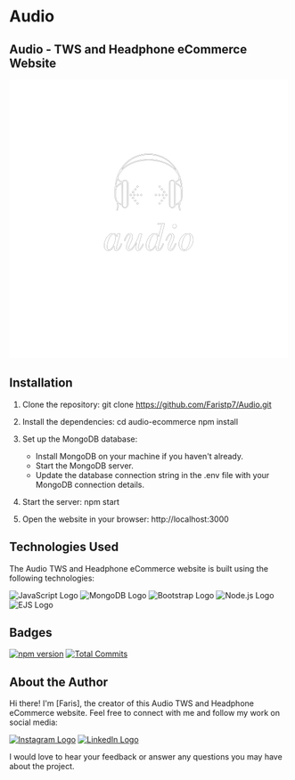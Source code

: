 # Audio
## Audio - TWS and Headphone eCommerce Website

![Project Logo](assets/img/favIcon.png)


## Installation

1. Clone the repository:
git clone https://github.com/Faristp7/Audio.git

2. Install the dependencies:
cd audio-ecommerce
npm install

3. Set up the MongoDB database:
     - Install MongoDB on your machine if you haven't already.
     - Start the MongoDB server.
     - Update the database connection string in the .env file with your MongoDB connection details.

4. Start the server:
npm start

5. Open the website in your browser:
http://localhost:3000

## Technologies Used

The Audio TWS and Headphone eCommerce website is built using the following technologies:

<div>
<img src="https://upload.wikimedia.org/wikipedia/commons/thumb/6/6a/JavaScript-logo.png/800px-JavaScript-logo.png" alt="JavaScript Logo" height="50" />
<img src="https://w7.pngwing.com/pngs/956/695/png-transparent-mongodb-original-wordmark-logo-icon-thumbnail.png" alt="MongoDB Logo" height="50" />
<img src="https://upload.wikimedia.org/wikipedia/commons/thumb/b/b2/Bootstrap_logo.svg/2560px-Bootstrap_logo.svg.png" alt="Bootstrap Logo" height="50" />
<img src="https://w7.pngwing.com/pngs/452/24/png-transparent-js-logo-node-logos-and-brands-icon.png" alt="Node.js Logo" height="50" />
<img src="https://images.g2crowd.com/uploads/product/image/social_landscape/social_landscape_f9dd821cb48125c63c64b6f5c7552372/ejs.png" alt="EJS Logo" height="50" />
</div>

## Badges

[![npm version](https://img.shields.io/npm/v/package-name.svg)](https://www.npmjs.com/package/package-name)
[![Total Commits](https://img.shields.io/github/commit-activity/y/Faristp7/Audio.svg)](https://github.com/Faristp7/Audio/commits)


## About the Author

Hi there! I'm [Faris], the creator of this Audio TWS and Headphone eCommerce website. Feel free to connect with me and follow my work on social media:

[![Instagram Logo](https://img.shields.io/badge/Instagram-%23E4405F?style=for-the-badge&logo=instagram&logoColor=white)](https://www.instagram.com/faris_tp_/)
[![LinkedIn Logo](https://img.shields.io/badge/LinkedIn-%230077B5?style=for-the-badge&logo=linkedin&logoColor=white)](https://www.linkedin.com/in/faris-tp-3497341b2/)

I would love to hear your feedback or answer any questions you may have about the project.

